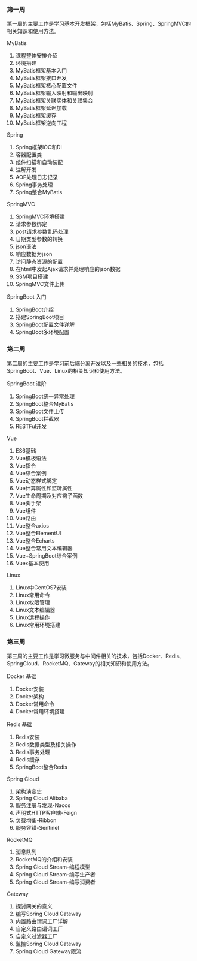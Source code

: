 ### 第一周

第一周的主要工作是学习基本开发框架，包括MyBatis、Spring、SpringMVC的相关知识和使用方法。

MyBatis

1.	课程整体安排介绍
2.	环境搭建
3.	MyBatis框架基本入门
4.	MyBatis框架接口开发
5.	MyBatis框架核心配置文件
6.	MyBatis框架输入映射和输出映射
1.	MyBatis框架关联实体和关联集合
2.	MyBatis框架延迟加载
3.	MyBatis框架缓存
4.	MyBatis框架逆向工程

Spring

1.	Spring框架IOC和DI
2.	容器配置类
3.	组件扫描和自动装配
4.	注解开发
5.	AOP处理日志记录
6.	Spring事务处理
1.	Spring整合MyBatis

SpringMVC

1.	SpringMVC环境搭建
2.	请求参数绑定
3.	post请求参数乱码处理
4.	日期类型参数的转换
5.	json语法
6.	响应数据为json
7.	访问静态资源的配置
8.	在html中发起Ajax请求并处理响应的json数据
1.	SSM项目搭建
2.	SpringMVC文件上传

SpringBoot 入门

1.	SpringBoot介绍
2.	搭建SpringBoot项目
3.	SpringBoot配置文件详解
4.	SpringBoot多环境配置

### 第二周

第二周的主要工作是学习前后端分离开发以及一些相关的技术，包括SpringBoot、Vue、Linux的相关知识和使用方法。

SpringBoot 进阶

1.	SpringBoot统一异常处理
2.	SpringBoot整合MyBatis
3.	SpringBoot文件上传
4.	SpringBoot拦截器
5.	RESTFul开发

Vue

1.	ES6基础
2.	Vue模板语法
3.	Vue指令
4.	Vue综合案例
5.	Vue动态样式绑定
6.	Vue计算属性和监听属性
1.	Vue生命周期及对应钩子函数
2.	Vue脚手架
3.	Vue组件
4.	Vue路由
1.	Vue整合axios
2.	Vue整合ElementUI
3.	Vue整合Echarts
4.	Vue整合常用文本编辑器
5.	Vue+SpringBoot综合案例
6.	Vuex基本使用

Linux

1.	Linux中CentOS7安装
2.	Linux常用命令
3.	Linux权限管理
4.	Linux文本编辑器
5.	Linux远程操作
6.	Linux常用环境搭建

### 第三周

第三周的主要工作是学习微服务与中间件相关的技术，包括Docker、Redis、SpringCloud、RocketMQ、Gateway的相关知识和使用方法。

Docker 基础

1.	Docker安装
2.	Docker架构
3.	Docker常用命令
4.	Docker常用环境搭建

Redis 基础

1.	Redis安装
2.	Redis数据类型及相关操作
3.	Redis事务处理
4.	Redis缓存
5.	SpringBoot整合Redis

Spring Cloud

1.	架构演变史
2. Spring Cloud Alibaba
3.	服务注册与发现-Nacos
4.	声明式HTTP客户端-Feign
5.	负载均衡-Ribbon
6.	服务容错-Sentinel

RocketMQ

1.	消息队列
2.	RocketMQ的介绍和安装
3.	Spring Cloud Stream-编程模型
4.	Spring Cloud Stream-编写生产者
5.	Spring Cloud Stream-编写消费者

Gateway

1.	探讨网关的意义
2.	编写Spring Cloud Gateway
3.	内置路由谓词工厂详解
4.	自定义路由谓词工厂
5.	自定义过滤器工厂
6.	监控Spring Cloud Gateway
7.	Spring Cloud Gateway限流

